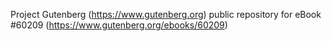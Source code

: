 Project Gutenberg (https://www.gutenberg.org) public repository for
eBook #60209 (https://www.gutenberg.org/ebooks/60209)
